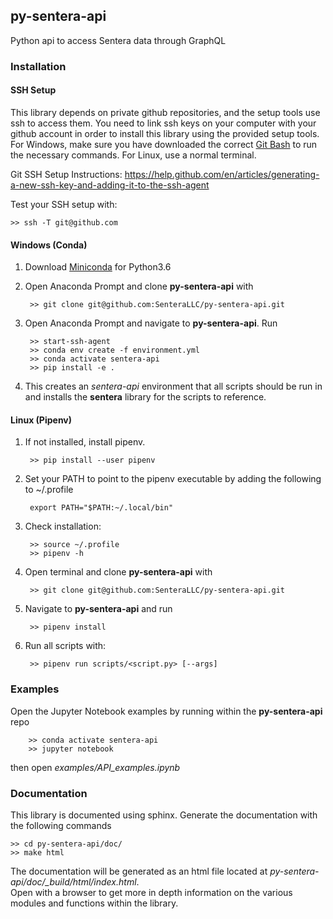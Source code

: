 ## py-sentera-api

Python api to access Sentera data through GraphQL

### Installation 

#### SSH Setup

This library depends on private github repositories, and the setup tools use ssh to access them.  You need to 
link ssh keys on your computer with your github account in order to install this library using the provided
setup tools.  For Windows, make sure you have downloaded the correct [Git Bash](https://gitforwindows.org/) to
run the necessary commands.  For Linux, use a normal terminal.

Git SSH Setup Instructions: https://help.github.com/en/articles/generating-a-new-ssh-key-and-adding-it-to-the-ssh-agent

Test your SSH setup with:

    >> ssh -T git@github.com

#### Windows (Conda)
    
1) Download [Miniconda](https://docs.conda.io/en/latest/miniconda.html) for Python3.6

2) Open Anaconda Prompt and clone **py-sentera-api** with

        >> git clone git@github.com:SenteraLLC/py-sentera-api.git

3) Open Anaconda Prompt and navigate to **py-sentera-api**.  Run

        >> start-ssh-agent
        >> conda env create -f environment.yml
        >> conda activate sentera-api
        >> pip install -e .
        
4) This creates an *sentera-api* environment that all scripts should be run in and installs the **sentera**
   library for the scripts to reference.
   
#### Linux (Pipenv)

1) If not installed, install pipenv.

        >> pip install --user pipenv
        
2) Set your PATH to point to the pipenv executable by adding the following to ~/.profile

        export PATH="$PATH:~/.local/bin"

3) Check installation:

        >> source ~/.profile
        >> pipenv -h

4) Open terminal and clone **py-sentera-api** with

        >> git clone git@github.com:SenteraLLC/py-sentera-api.git

5) Navigate to **py-sentera-api** and run

        >> pipenv install
        
6) Run all scripts with:

        >> pipenv run scripts/<script.py> [--args]
        
### Examples

Open the Jupyter Notebook examples by running within the **py-sentera-api** repo

        >> conda activate sentera-api
        >> jupyter notebook

then open *examples/API_examples.ipynb*
   
### Documentation

This library is documented using sphinx. Generate the documentation with the following commands

    >> cd py-sentera-api/doc/
    >> make html

The documentation will be generated as an html file located at *py-sentera-api/doc/\_build/html/index.html*.  
Open with a browser to get more in depth information on the various modules and functions within the library.